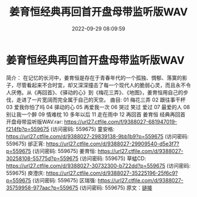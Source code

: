 ﻿---
title: 姜育恒经典再回首开盘母带监听版WAV
date: 2022-09-29 08:09:59
categories: WAV车载音乐、镜像
tags: 华语中文
---
# 姜育恒经典再回首开盘母带监听版WAV

简介：
在记忆的长河中，姜育恒是存在于青春年代的一个孤独、惆郁、落寞的影子，尽管看起来不合时宜，却又深深撞击了每一个现代人的脆弱心灵，而且永不令人厌倦。从《再回首》、《驿动的心》到《梅花三弄》、《地图》，姜育恒用自己的步伐，走进了一片宽阔而完全属于自己的天空。
曲目:
01 梅花三弄
02 跟往事干杯
03 爱我你怕了吗
04 驿动的心
05 再爱我一次
06 哭过 笑过 爱过
07 最爱的人
08 别让我一个醉
09 情难枕
10 多年以后
11 走在雨中
12 再回首
姜育恒 经典再回首 开盘母带监听版WAV.rar: https://url27.ctfile.com/f/9388027-681947019-f214fb?p=559675
(访问密码: 559675)
童安格: https://url27.ctfile.com/d/9388027-29839138-9bb1b9?p=559675
(访问密码: 559675)
邰正宵: https://url27.ctfile.com/d/9388027-29909540-d5e3f7?p=559675
(访问密码: 559675)
姜育恒: https://url27.ctfile.com/d/9388027-30258108-55775d?p=559675
(访问密码: 559675)
草蜢CD: https://url27.ctfile.com/d/9388027-30732300-b722dd?p=559675
(访问密码: 559675)
庾澄庆: https://url27.ctfile.com/d/9388027-35225196-25f6c9?p=559675
(访问密码: 559675)
区瑞强: https://url27.ctfile.com/d/9388027-35759958-977aac?p=559675
(访问密码: 559675)
原文：[链接](https://blog.sina.com.cn/s/blog_1647c7e7601030znm.html)